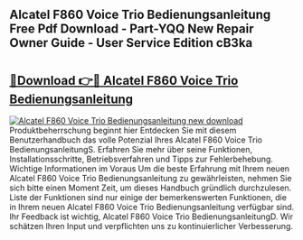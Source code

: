 ## Alcatel F860 Voice Trio Bedienungsanleitung Free Pdf Download - Part-YQQ New Repair Owner Guide - User Service Edition cB3ka

# <h2><a href="http://df0r5k.blite.top/?on=Alcatel+F860+Voice+Trio+Bedienungsanleitung">🔗Download 👉🔴 Alcatel F860 Voice Trio Bedienungsanleitung</a></h2>

[![Alcatel F860 Voice Trio Bedienungsanleitung new download](https://i.imgur.com/lujVjoI.png)](http://df0r5k.blite.top/?on=Alcatel+F860+Voice+Trio+Bedienungsanleitung)
Produktbeherrschung beginnt hier Entdecken Sie mit diesem Benutzerhandbuch das volle Potenzial Ihres Alcatel F860 Voice Trio BedienungsanleitungS. Erfahren Sie mehr über seine Funktionen, Installationsschritte, Betriebsverfahren und Tipps zur Fehlerbehebung. Wichtige Informationen im Voraus Um die beste Erfahrung mit Ihrem neuen Alcatel F860 Voice Trio Bedienungsanleitung zu gewährleisten, nehmen Sie sich bitte einen Moment Zeit, um dieses Handbuch gründlich durchzulesen. Liste der Funktionen sind nur einige der bemerkenswerten Funktionen, die in Ihrem neuen Alcatel F860 Voice Trio Bedienungsanleitung verfügbar sind. Ihr Feedback ist wichtig, Alcatel F860 Voice Trio BedienungsanleitungD. Wir schätzen Ihren Input und verpflichten uns zu kontinuierlicher Verbesserung.
